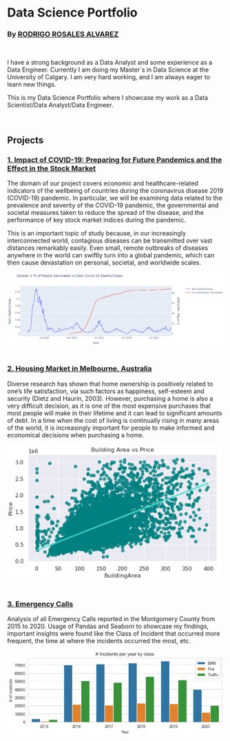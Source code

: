 # Data Science Portfolio

### By **[RODRIGO ROSALES ALVAREZ](https://www.linkedin.com/in/rodrigorosalesalvarez/)**

<br>

I have a strong background as a Data Analyst and some experience as a Data Engineer. Currently I am doing my Master´s in Data Science at the University of Calgary. I am very hard working, and I am always eager to learn new things. 

This is my Data Science Portfolio where I showcase my work as a Data Scientist/Data Analyst/Data Engineer. 

<br>

## **Projects**

### **[1. Impact of COVID-19: Preparing for Future Pandemics and the Effect in the Stock Market](Covid_19_Analysis\ReadMe.md)**
The domain of our project covers economic and healthcare-related indicators of the wellbeing of countries during the coronavirus disease 2019 (COVID-19) pandemic. In particular, we will be examining data related to the prevalence and severity of the COVID-19 pandemic, the governmental and societal measures taken to reduce the spread of the disease, and the performance of key stock market indices during the pandemic. 

This is an important topic of study because, in our increasingly interconnected world, contagious diseases can be transmitted over vast distances remarkably easily. Even small, remote outbreaks of diseases anywhere in the world can swiftly turn into a global pandemic, which can then cause devastation on personal, societal, and worldwide scales.   

<img src="Covid_19_Analysis\Python\canada_death_ratio_vaccination.PNG" alt="Canada´s Percentage of People Vaccinated vs Daily Covid-19 Deaths/Cases" width="1000"/>

<br> 
<br>

### **[2. Housing Market in Melbourne, Australia](Housing_Market_in_Melbourne\ReadMe.md)**
Diverse research has shown that home ownership is positively related to one’s life satisfaction, via such factors as happiness, self-esteem and security (Dietz and Haurin, 2003). However, purchasing a home is also a very difficult decision, as it is one of the most expensive purchases that most people will make in their lifetime and it can lead to significant amounts of debt. In a time when the cost of living is continually rising in many areas of the world, it is increasingly important for people to make informed and economical decisions when purchasing a home.

<img src="Housing_Market_in_Melbourne/Python\price_vs_building_area.PNG" alt="Regression Plot Price vs Building Area" width="500"/>

<br> 
<br>

### **[3. Emergency Calls](Emergency_Calls\ReadMe.md)**
Analysis of all Emergency Calls reported in the Montgomery County from 2015 to 2020. Usage of Pandas and Seaborn to showcase my findings, important insights were found like the Class of Incident that occurred more frequent, the time at where the incidents occurred the most, etc.

<img src="Emergency_Calls/incidents_by_year_per_class.PNG" alt="Number of Incidents by Year per Class" width="700"/>

